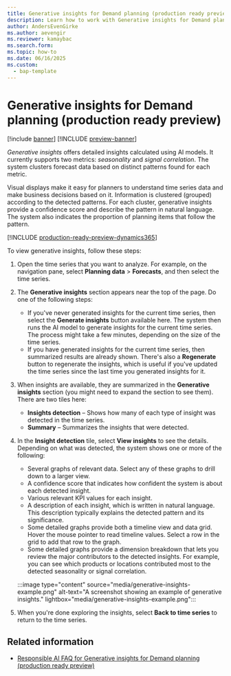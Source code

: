 ```yaml
---
title: Generative insights for Demand planning (production ready preview)
description: Learn how to work with Generative insights for Demand planning.
author: AndersEvenGirke
ms.author: aevengir
ms.reviewer: kamaybac
ms.search.form:
ms.topic: how-to
ms.date: 06/16/2025
ms.custom: 
  - bap-template
---
```


# Generative insights for Demand planning (production ready preview)

[!include [banner](../includes/banner.md)]
[!INCLUDE [preview-banner](~/../shared-content/shared/preview-includes/preview-banner.md)]
<!-- KFM: Preview until further notice -->

*Generative insights* offers detailed insights calculated using AI models. It currently supports two metrics: *seasonality* and *signal correlation*. The system clusters forecast data based on distinct patterns found for each metric.

Visual displays make it easy for planners to understand time series data and make business decisions based on it. Information is clustered (grouped) according to the detected patterns. For each cluster, generative insights provide a confidence score and describe the pattern in natural language. The system also indicates the proportion of planning items that follow the pattern.

[!INCLUDE [production-ready-preview-dynamics365](~/../shared-content/shared/preview-includes/production-ready-preview-dynamics365.md)]

To view generative insights, follow these steps:

1. Open the time series that you want to analyze. For example, on the navigation pane, select **Planning data** \> **Forecasts**, and then select the time series.
1. The **Generative insights** section appears near the top of the page. Do one of the following steps:
    - If you've never generated insights for the current time series, then select the **Generate insights** button available here. The system then runs the AI model to generate insights for the current time series. The process might take a few minutes, depending on the size of the time series.
    - If you have generated insights for the current time series, then summarized results are already shown. There's also a **Regenerate** button to regenerate the insights, which is useful if you've updated the time series since the last time you generated insights for it.

1. When insights are available, they are summarized in the **Generative insights** section (you might need to expand the section to see them). There are two tiles here:
    - **Insights detection** – Shows how many of each type of insight was detected in the time series.
    - **Summary** – Summarizes the insights that were detected.

1. In the **Insight detection** tile, select **View insights** to see the details. Depending on what was detected, the system shows one or more of the following:
    - Several graphs of relevant data. Select any of these graphs to drill down to a larger view.
    - A confidence score that indicates how confident the system is about each detected insight.
    - Various relevant KPI values for each insight.
    - A description of each insight, which is written in natural language. This description typically explains the detected pattern and its significance.
    - Some detailed graphs provide both a timeline view and data grid. Hover the mouse pointer to read timeline values. Select a row in the grid to add that row to the graph.
    - Some detailed graphs provide a dimension breakdown that lets you review the major contributors to the detected insights. For example, you can see which products or locations contributed most to the detected seasonality or signal correlation.

    :::image type="content" source="media/generative-insights-example.png" alt-text="A screenshot showing an example of generative insights." lightbox="media/generative-insights-example.png":::

1. When you're done exploring the insights, select **Back to time series** to return to the time series.

<!-- KFM: Do we have anything more that we want to describe or promote here? -->

## Related information

- [Responsible AI FAQ for Generative insights for Demand planning (production ready preview)](../faq-demand-planning-generative-insights.md)

